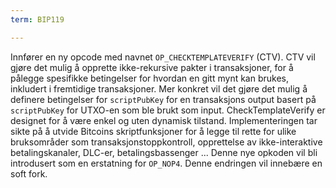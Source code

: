 ```yaml
---
term: BIP119

---
```

Innfører en ny opcode med navnet `OP_CHECKTEMPLATEVERIFY` (CTV). CTV vil gjøre det mulig å opprette ikke-rekursive pakter i transaksjoner, for å pålegge spesifikke betingelser for hvordan en gitt mynt kan brukes, inkludert i fremtidige transaksjoner. Mer konkret vil det gjøre det mulig å definere betingelser for `scriptPubKey` for en transaksjons output basert på `scriptPubKey` for UTXO-en som ble brukt som input. CheckTemplateVerify er designet for å være enkel og uten dynamisk tilstand. Implementeringen tar sikte på å utvide Bitcoins skriptfunksjoner for å legge til rette for ulike bruksområder som transaksjonstoppkontroll, opprettelse av ikke-interaktive betalingskanaler, DLC-er, betalingsbassenger ... Denne nye opkoden vil bli introdusert som en erstatning for `OP_NOP4`. Denne endringen vil innebære en soft fork.